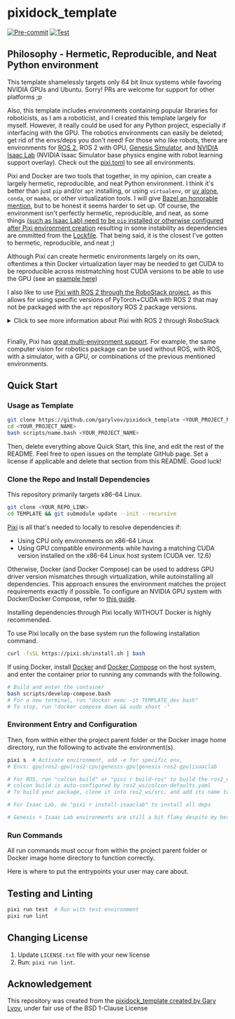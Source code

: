 # pixidock_template

[![Pre-commit](https://github.com/garylvov/pixidock_template/actions/workflows/pre-commit.yaml/badge.svg)](https://github.com/garylvov/pixidock_template/actions/workflows/pre-commit.yaml) [![Test](https://github.com/garylvov/pixidock_template/actions/workflows/test.yaml/badge.svg)](https://github.com/garylvov/pixidock_template/actions/workflows/test.yaml)

## Philosophy - Hermetic,  Reproducible, and Neat Python environment

This template shamelessly targets only 64 bit linux systems while favoring NVIDIA GPUs and Ubuntu. Sorry! PRs are welcome for support for other platforms ;p

Also, this template includes environments containing popular libraries for roboticists, as I am a roboticist, and I created this template largely for myself. However, it really could be used
for any Python project, especially if interfacing with the GPU. The robotics environments can easily be deleted; get rid of the envs/deps you don't need!
For those who like robots, there are environments for [ROS 2](https://www.ros.org/), ROS 2 with GPU, [Genesis Simulator](https://genesis-world.readthedocs.io/en/latest/), and [NVIDIA Isaac Lab](https://isaac-sim.github.io/IsaacLab/main/index.html) (NVIDIA Isaac Simulator base physics engine with robot learning support overlay).
Check out the [pixi.toml](pixi.toml) to see all environments.

Pixi and Docker are two tools that together, in my opinion, can create a largely hermetic,  reproducible, and neat Python environment.
I think it's better than just ```pip``` and/or ```apt```  installing, or using ```virtualenv```, or [uv alone](https://docs.astral.sh/uv/#installation), ```conda```, or ```mamba```, or other virtualization tools.
I will give [Bazel an honorable mention](https://github.com/RobotLocomotion/drake-ros/tree/main/bazel_ros2_rules/ros2#alternatives), but to be honest it seems harder to set up.
Of course, the environment isn't perfectly hermetic, reproducible, and neat, as some things [(such as Isaac Lab) need to be ```pip``` installed or otherwise configured after Pixi environment creation](scripts/install-isaaclab.bash) resulting in some instability as dependencies are ommitted from the [Lockfile](pixi.lock). That being said, it is the closest I've gotten to hermetic, reproducible, and neat ;)

Although Pixi can create hermetic environments largely on its own, oftentimes a thin Docker virtualization layer may be needed to get CUDA to be reproducible across mistmatching host CUDA versions to be able to use the GPU (see an [example here](https://github.com/yuliangguo/depth_any_camera/pull/5))

I also like to use [Pixi with ROS 2 through the RoboStack project](https://robostack.github.io/GettingStarted.html#__tabbed_1_2), as this allows for using specific versions of PyTorch+CUDA with ROS 2 that may not be packaged with the ```apt``` repository ROS 2 package versions.

<details>
    <summary> Click to see more information about Pixi with ROS 2 through RoboStack </summary>

For example, a certain ROS 2 <code>apt</code> library named <code>library A</code> may be compiled against a specific <code>libtorch</code> version A when packaged in <code>apt</code>,
while an interesting third-party machine library named <code>library B</code> may depend on <code>libtorch</code> version B.
In this case, what some users may do, is try to just to globally <code>pip install torch==version B</code>. However, this can lead to an <code>undefined symbol</code> problem when trying to use both <code>library A</code> and <code>library B</code> together as  <code>library A</code> was compiled against <code>libtorch</code> version A.
Using RoboStack with ROS, allows to try to find a version of ```library A``` that depends on ```library B``` to avoid this sort of incompatibility issue.
It also increases reproducibility as well with versioned lockfiles for ROS packages.
<br>

In some cases, certain libraries may not be compatible out of the box with RoboStack.

In this case, there are two options that I like to do.

Option A: Building the library within a ROS workspace with RoboStack

The desired library may not be available on the RoboStack package index, but it maybe can still be built as part of the ROS workspace.
Run <code>pixi r build-ros</code> to build the [synchros2](https://github.com/bdaiinstitute/ros_utilities/wiki) package from source in <code>ros2_ws</code> directory to see an example.
However, [be wary of relying on rosdep](https://github.com/huggingface/lerobot).

Option B: Running the library within Docker with it's own standalone version of ROS 2, that communicates through ROS 2 with this template package

Some libraries, such as the Franka Robot Arm Drivers, can't yet be easily built with RoboStack (I failed on my attempt, but I know someone who succeded with careful version selection and building libfranka from source).
In this case, I would advise running these libraries
in their own standalone docker container, using the ```network=host``` flag when starting the container, with ROS 2 installed from ```apt``` or built from source.
This way, the library within the container should hopefully still be able to communicate with this template's ROS despite originating messages from two different versions of ROS 2.
Be wary of ```ufw``` blocking the UDP packets; see how to [enable multicast](https://docs.ros.org/en/rolling/How-To-Guides/Installation-Troubleshooting.html).

That being said, Option A and B may not cover every case. However, cases that can't be tackled with either of the above options, may not be possible to use with ROS even through other methods.

</details>
<br>

Finally, Pixi has [great multi-environment support](https://pixi.sh/dev/tutorials/multi_environment/).
For example, the same computer vision for robotics package can be used without ROS, with ROS, with a simulator, with a GPU, or combinations of the previous mentioned environments.

## Quick Start

### Usage as Template

```bash
git clone https://github.com/garylvov/pixidock_template <YOUR_PROJECT_NAME>
cd <YOUR_PROJECT_NAME>
bash scripts/name.bash <YOUR_PROJECT_NAME>
```

Then, delete everything above Quick Start, this line, and edit the rest of the README.
Feel free to open issues on the template GitHub page.
Set a license if applicable and delete that section from this README.
Good luck!


### Clone the Repo and Install Dependencies

This repository primarily targets x86-64 Linux.

```bash
git clone <YOUR_REPO_LINK>
cd TEMPLATE && git submodule update --init --recursive
```

[Pixi](https://pixi.sh/latest/) is all that's needed to locally to resolve dependencies if:
- Using CPU only environments on x86-64 Linux
- Using GPU compatible environments while having a matching CUDA version installed on the x86-64 Linux host system (CUDA ver. 12.6)

Otherwise, Docker (and Docker Compose) can be used to address GPU driver version mismatches through virtualization, while autoinstalling all dependencies.
This approach ensures the environment matches the project requirements exactly if possible.
To configure an NVIDIA GPU system with Docker/Docker Compose, refer to [this guide](https://github.com/garylvov/dev_env/tree/main/setup_scripts/nvidia).

Installing dependencies through Pixi locally WITHOUT Docker is highly recommended.

To use Pixi locally on the base system run the following installation command.

```bash
curl -fsSL https://pixi.sh/install.sh | bash
```

If using Docker, install [Docker](https://docs.docker.com/engine/install/ubuntu/#install-using-the-repository) and [Docker Compose](https://docs.docker.com/compose/install/linux/#install-using-the-repository) on the host system, and enter the container prior to running any commands with the following.

```bash
# Build and enter the container
bash scripts/develop-compose.bash
# For a new terminal, run "docker exec -it TEMPLATE_dev bash"
# To stop, run "docker compose down && sudo xhost -"
```

### Environment Entry and Configuration


Then, from within either the project parent folder or the Docker image home directory, run the following
to activate the environment(s).

```bash
pixi s  # Activate environment, add -e for specific env,
# Envs: gpu|ros2-gpu|ros2-cpu|genesis-gpu|genesis-ros2-gpu|isaaclab

# For ROS, run "colcon build" or "pixi r build-ros" to build the ros2_ws
# colcon build is auto-configured by ros2_ws/colcon-defaults.yaml
# To build your package, clone it into ros2_ws/src, and add its name to the colcon-defaults.yaml

# For Isaac Lab, do "pixi r install-isaaclab" to install all deps

# Genesis + Isaac Lab environments are still a bit flaky despite my best efforts ;(
```

### Run Commands

All run commands must occur from within the project parent folder or Docker image home directory to function correctly.

Here is where to put the entrypoints your user may care about.

## Testing and Linting

```bash
pixi run test  # Run with test environment
pixi run lint
```

## Changing License

1. Update `LICENSE.txt` file with your new license
3. Run: `pixi run lint`.

## Acknowledgement

This repository was created from the [pixidock_template created by Gary Lvov](https://github.com/garylvov/pixidock_template), under fair use of the BSD 1-Clause License
